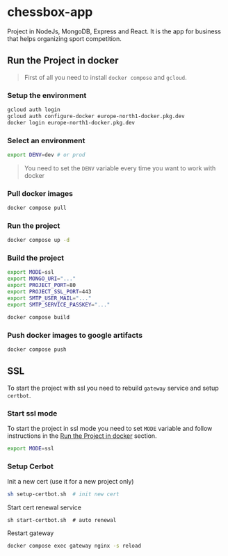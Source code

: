 # chessbox-app

Project in NodeJs, MongoDB, Express and React. It is the app for business that helps organizing sport competition.

## Run the Project in docker

> First of all you need to install `docker compose` and `gcloud`.

### Setup the environment

```bash
gcloud auth login
gcloud auth configure-docker europe-north1-docker.pkg.dev
docker login europe-north1-docker.pkg.dev
```

### Select an environment

```bash
export DENV=dev # or prod
```

> You need to set the `DENV` variable every time you want to work with docker

### Pull docker images

```bash
docker compose pull
```

### Run the project

```bash
docker compose up -d
```

### Build the project

```bash
export MODE=ssl
export MONGO_URI="..."
export PROJECT_PORT=80 
export PROJECT_SSL_PORT=443 
export SMTP_USER_MAIL="..." 
export SMTP_SERVICE_PASSKEY="..." 

docker compose build
```

### Push docker images to google artifacts

```bash
docker compose push
```

## SSL

To start the project with ssl you need to rebuild `gateway` service and setup `certbot`.

### Start ssl mode

To start the project in ssl mode you need to set `MODE` variable and follow instructions in the [Run the Project in docker](#run-the-project-in-docker) section.

```bash
export MODE=ssl
```

### Setup Cerbot

Init a new cert (use it for a new project only)

```bash
sh setup-certbot.sh  # init new cert
```

Start cert renewal service

```
sh start-certbot.sh  # auto renewal
```

Restart gateway

```bash
docker compose exec gateway nginx -s reload
```
